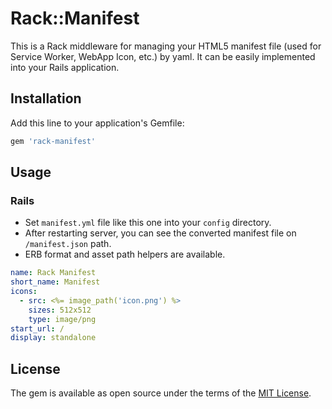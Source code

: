 # Rack::Manifest

This is a Rack middleware for managing your HTML5 manifest file (used for Service Worker, WebApp Icon, etc.) by yaml.
It can be easily implemented into your Rails application.

## Installation

Add this line to your application's Gemfile:

```ruby
gem 'rack-manifest'
```

## Usage

### Rails
* Set `manifest.yml` file like this one into your `config` directory.
* After restarting server, you can see the converted manifest file on `/manifest.json` path.
* ERB format and asset path helpers are available.

```yaml
name: Rack Manifest
short_name: Manifest
icons: 
  - src: <%= image_path('icon.png') %>
    sizes: 512x512
    type: image/png
start_url: /
display: standalone
```

## License

The gem is available as open source under the terms of the [MIT License](http://opensource.org/licenses/MIT).

